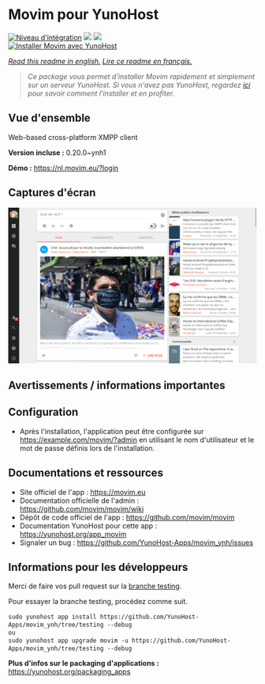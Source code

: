 # Movim pour YunoHost

[![Niveau d'intégration](https://dash.yunohost.org/integration/movim.svg)](https://dash.yunohost.org/appci/app/movim) ![](https://ci-apps.yunohost.org/ci/badges/movim.status.svg) ![](https://ci-apps.yunohost.org/ci/badges/movim.maintain.svg)  
[![Installer Movim avec YunoHost](https://install-app.yunohost.org/install-with-yunohost.svg)](https://install-app.yunohost.org/?app=movim)

*[Read this readme in english.](./README.md)*
*[Lire ce readme en français.](./README_fr.md)*

> *Ce package vous permet d'installer Movim rapidement et simplement sur un serveur YunoHost.
Si vous n'avez pas YunoHost, regardez [ici](https://yunohost.org/#/install) pour savoir comment l'installer et en profiter.*

## Vue d'ensemble

Web-based cross-platform XMPP client


**Version incluse :** 0.20.0~ynh1

**Démo :** https://nl.movim.eu/?login

## Captures d'écran

![](./doc/screenshots/movim.png)

## Avertissements / informations importantes

## Configuration

 * Après l'installation, l'application peut être configurée sur https://example.com/movim/?admin en utilisant le nom d'utilisateur et le mot de passe définis lors de l'installation.

## Documentations et ressources

* Site officiel de l'app : https://movim.eu
* Documentation officielle de l'admin : https://github.com/movim/movim/wiki
* Dépôt de code officiel de l'app : https://github.com/movim/movim
* Documentation YunoHost pour cette app : https://yunohost.org/app_movim
* Signaler un bug : https://github.com/YunoHost-Apps/movim_ynh/issues

## Informations pour les développeurs

Merci de faire vos pull request sur la [branche testing](https://github.com/YunoHost-Apps/movim_ynh/tree/testing).

Pour essayer la branche testing, procédez comme suit.
```
sudo yunohost app install https://github.com/YunoHost-Apps/movim_ynh/tree/testing --debug
ou
sudo yunohost app upgrade movim -u https://github.com/YunoHost-Apps/movim_ynh/tree/testing --debug
```

**Plus d'infos sur le packaging d'applications :** https://yunohost.org/packaging_apps